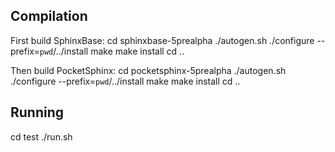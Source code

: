 ## Compilation

First build SphinxBase:
cd sphinxbase-5prealpha
./autogen.sh
./configure --prefix=`pwd`/../install
make
make install
cd ..

Then build PocketSphinx:
cd pocketsphinx-5prealpha
./autogen.sh
./configure --prefix=`pwd`/../install
make
make install
cd ..

## Running
cd test
./run.sh

